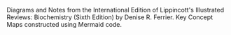 Diagrams and Notes from the International Edition of Lippincott's Illustrated Reviews: Biochemistry (Sixth Edition) by Denise R. Ferrier.
Key Concept Maps constructed using Mermaid code.
